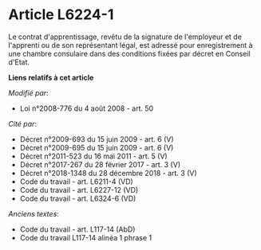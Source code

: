 # Article L6224-1

Le  contrat d'apprentissage, revêtu de la signature de l'employeur et de l'apprenti ou de son représentant légal, est adressé
pour enregistrement à une chambre consulaire dans des conditions fixées par décret en Conseil d'Etat.

**Liens relatifs à cet article**

_Modifié par_:

  - Loi n°2008-776 du 4 août 2008 - art. 50

_Cité par_:

  - Décret n°2009-693 du 15 juin 2009 - art. 6 (V)
  - Décret n°2009-695 du 15 juin 2009 - art. 6 (V)
  - Décret n°2011-523 du 16 mai 2011 - art. 5 (V)
  - Décret n°2017-267 du 28 février 2017 - art. 3 (V)
  - Décret n°2018-1348 du 28 décembre 2018 - art. 3 (V)
  - Code du travail - art. L6211-4 (VD)
  - Code du travail - art. L6227-12 (VD)
  - Code du travail - art. L6324-6 (VD)

_Anciens textes_:

  - Code du travail - art. L117-14 (AbD)
  - Code du travail L117-14 alinéa 1 phrase 1
